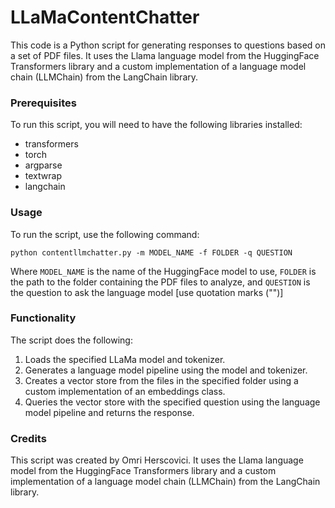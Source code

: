 # LLaMaContentChatter
This code is a Python script for generating responses to questions based on a set of PDF files. It uses the Llama language model from the HuggingFace Transformers library and a custom implementation of a language model chain (LLMChain) from the LangChain library.

### Prerequisites

To run this script, you will need to have the following libraries installed:

- transformers
- torch
- argparse
- textwrap
- langchain

### Usage

To run the script, use the following command:

```
python contentllmchatter.py -m MODEL_NAME -f FOLDER -q QUESTION
```

Where `MODEL_NAME` is the name of the HuggingFace model to use, `FOLDER` is the path to the folder containing the PDF files to analyze, and `QUESTION` is the question to ask the language model [use quotation marks ("")]

### Functionality

The script does the following:

1. Loads the specified LLaMa model and tokenizer.
2. Generates a language model pipeline using the model and tokenizer.
3. Creates a vector store from the files in the specified folder using a custom implementation of an embeddings class.
4. Queries the vector store with the specified question using the language model pipeline and returns the response.

### Credits

This script was created by Omri Herscovici. It uses the Llama language model from the HuggingFace Transformers library and a custom implementation of a language model chain (LLMChain) from the LangChain library.
